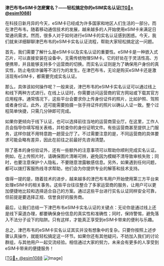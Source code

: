 **津巴布韦eSIM卡怎麽實名？——轻松搞定你的eSIM实名认证[[TG💪+ @esim1088](https://t.me/s/esim1088)]**

在科技日新月异的今天，eSIM卡已经成为许多国家和地区人们生活的一部分。而在津巴布韦，随着移动通信技术的发展，越来越多的人开始使用eSIM卡来满足日常通讯需求。然而，很多人对于如何进行eSIM卡的实名认证感到困惑。今天，我们就来详细聊聊津巴布韦的eSIM卡实名认证流程，帮助大家轻松搞定这一问题。

首先，我们需要了解什么是eSIM卡以及实名认证的重要性。eSIM卡是一种嵌入式芯片，可以直接安装在设备中，无需传统物理SIM卡。它的好处在于灵活性高、方便携带，并且能够支持多个运营商的切换。而实名认证则是为了确保用户身份的真实性，防止电信诈骗等不法行为的发生。在津巴布韦，无论是购买eSIM卡还是激活现有eSIM卡，都需要完成实名认证。

那么，具体该如何操作呢？一般来说，津巴布韦的eSIM卡实名认证可以通过线上和线下两种方式进行。在线上认证时，你需要访问运营商的官方网站或下载其官方应用程序。通常情况下，这些平台会要求你上传身份证件的照片，比如护照、驾照或者身份证。此外，还可能需要拍摄一张手持证件的照片以确认人证一致。整个过程简单快捷，只需几分钟即可完成。

如果你更倾向于线下认证，也可以选择前往当地的运营商营业厅。在这里，工作人员会指导你填写相关表格，并检查你的身份证明文件。有些运营商甚至提供上门服务，这样你就不用特意跑一趟营业厅了。不过需要注意的是，不同运营商的具体要求可能会略有差异，因此在前往之前最好先咨询清楚。

除了基本的身份验证外，还有一些额外的注意事项可以帮助你顺利完成实名认证。例如，在上传照片时，请确保图片清晰可辨，避免因为模糊不清导致审核失败；同时，也要注意保护个人隐私，不要随意泄露敏感信息。另外，如果遇到任何问题，都可以拨打客服热线寻求帮助，他们会为你提供专业的解答和技术支持。

值得一提的是，随着技术的进步，越来越多的津巴布韦用户开始使用第三方平台来处理eSIM卡的相关事务。这些平台往往整合了多家运营商的服务，让用户可以更加便捷地比较和选择适合自己的方案。通过这些平台进行实名认证同样安全可靠，但前提是要选择正规、信誉良好的服务商。

最后，让我们总结一下津巴布韦eSIM卡实名认证的关键点：无论你是通过线上还是线下渠道办理，都要确保身份信息的真实性和准确性；同时，保持警惕，避免落入不法分子设下的陷阱。只有这样，才能真正享受到eSIM卡带来的便利与乐趣。

总之，津巴布韦的eSIM卡实名认证其实并没有想象中的复杂。只要你按照上述步骤认真操作，就能轻松搞定这一环节。如果你还有其他疑问，不妨加入我们的讨论群组，与其他用户一起交流经验。相信通过大家的努力，未来会有更多的人享受到eSIM卡带来的便捷服务！

[[TG💪+ @esim1088](https://t.me/s/esim1088) ![Image](https://i.postimg.cc/4NQfJmqS/Snipaste-2025-05-13-00-14-12.png)]